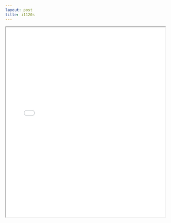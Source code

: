 ```yaml
---
layout: post
title: i1120s
---
```


<div class="pdf-container">
<iframe src="ea/assets/pdfs/i1120s.pdf" height="600" width="100%" allowFullScreen="true"></iframe>
</div>

